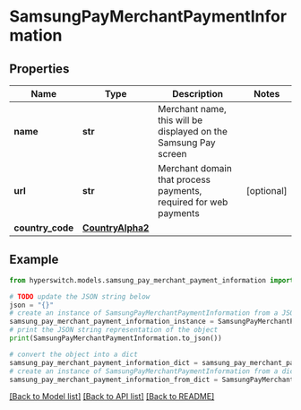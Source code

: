 # SamsungPayMerchantPaymentInformation


## Properties

Name | Type | Description | Notes
------------ | ------------- | ------------- | -------------
**name** | **str** | Merchant name, this will be displayed on the Samsung Pay screen | 
**url** | **str** | Merchant domain that process payments, required for web payments | [optional] 
**country_code** | [**CountryAlpha2**](CountryAlpha2.md) |  | 

## Example

```python
from hyperswitch.models.samsung_pay_merchant_payment_information import SamsungPayMerchantPaymentInformation

# TODO update the JSON string below
json = "{}"
# create an instance of SamsungPayMerchantPaymentInformation from a JSON string
samsung_pay_merchant_payment_information_instance = SamsungPayMerchantPaymentInformation.from_json(json)
# print the JSON string representation of the object
print(SamsungPayMerchantPaymentInformation.to_json())

# convert the object into a dict
samsung_pay_merchant_payment_information_dict = samsung_pay_merchant_payment_information_instance.to_dict()
# create an instance of SamsungPayMerchantPaymentInformation from a dict
samsung_pay_merchant_payment_information_from_dict = SamsungPayMerchantPaymentInformation.from_dict(samsung_pay_merchant_payment_information_dict)
```
[[Back to Model list]](../README.md#documentation-for-models) [[Back to API list]](../README.md#documentation-for-api-endpoints) [[Back to README]](../README.md)


